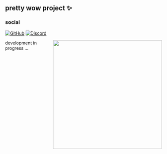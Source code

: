 ## pretty wow project ✨

### social
<p align="left">
  <a href="https://github.com/s0h2x" target="_blank"><img src="https://img.shields.io/badge/GitHub-000000?&style=flat-square&logo=GitHub&logoColor=white" alt="GitHub"></a>
  <a href="https://discord.gg/xpmAYHdzAm" target="_blank"><img src="https://img.shields.io/badge/Discord-7289DA?style=flat-square&logo=Discord&logoColor=white" alt="Discord"></a>  
</p>
<img align="right" width="350px" src="https://s2.loli.net/2022/07/01/qCprO23emvg4cA6.png" />

development in progress ...
<!--
**s0h2x/s0h2x** is a ✨ _special_ ✨ repository because its `README.md` (this file) appears on your GitHub profile.

Here are some ideas to get you started:

- 🔭 I’m currently working on ...
- 🌱 I’m currently learning ...
- 👯 I’m looking to collaborate on ...
- 🤔 I’m looking for help with ...
- 💬 Ask me about ...
- 📫 How to reach me: ...
- 😄 Pronouns: ...
- ⚡ Fun fact: ...
-->
